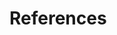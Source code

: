 <!-- @minizinc_handbook
@llvm_manual
@llvm
@haskell
@Z3
@program_mandering
@kSplit
@ptrsplit
@gaps_github
@CORE
@QEMU
@Docker
@VSCode
@DFDL -->



# References

<!-- ====TODO===
**WIP columbia paper**
**GEDL heuristic reasoning paper?**
**java toolchain document** -->
